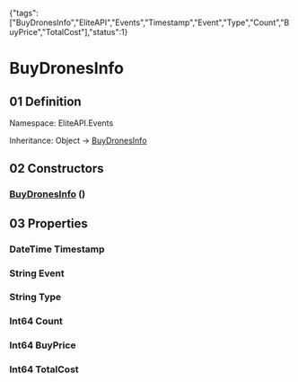 {"tags":["BuyDronesInfo","EliteAPI","Events","Timestamp","Event","Type","Count","BuyPrice","TotalCost"],"status":1}

# BuyDronesInfo

## 01 Definition

Namespace: <span class='code'>EliteAPI.Events</span>

Inheritance: <span class='code'>Object</span> → <span class='code'>[BuyDronesInfo](../../EliteAPI/Events/BuyDronesInfo.html)</span>

## 02 Constructors

### <span class='code'>[BuyDronesInfo](../../EliteAPI/Events/BuyDronesInfo.html)</span> ()

## 03 Properties

### <span class='code'>DateTime</span> Timestamp

### <span class='code'>String</span> Event

### <span class='code'>String</span> Type

### <span class='code'>Int64</span> Count

### <span class='code'>Int64</span> BuyPrice

### <span class='code'>Int64</span> TotalCost

